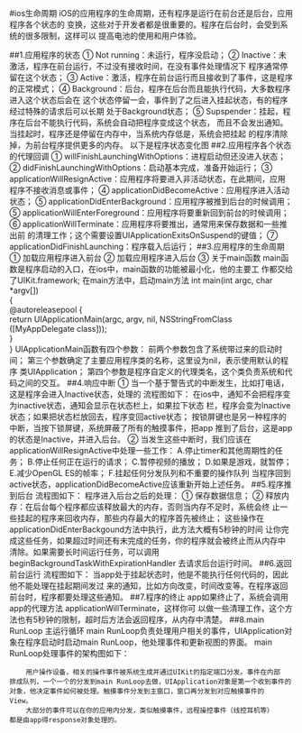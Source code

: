 #ios生命周期
        iOS的应用程序的生命周期，还有程序是运行在前台还是后台，应用程序各个状态的
    变换，这些对于开发者都是很重要的。程序在后台时，会受到系统的很多限制，这样可以
    提高电池的使用和用户体验。
    
##1.应用程序的状态
        ① Not running：未运行，程序没启动；
        ② Inactive：未激活，程序在前台运行，不过没有接收时间，在没有事件处理情况下
    程序通常停留在这个状态；
        ③ Active：激活，程序在前台运行而且接收到了事件，这是程序的正常模式；
        ④ Background：后台，程序在后台而且能执行代码，大多数程序进入这个状态后会在
    这个状态停留一会，事件到了之后进入挂起状态，有的程序经过特殊的请求后可以长期
    处于Background状态；
        ⑤ Supspender：挂起，程序在后台不能执行代码，系统会自动把程序变成这个状态，
    而且不会发出通知。当挂起时，程序还是停留在内存中，当系统内存低是，系统会把挂起
    的程序清除掉，为前台程序提供更多的内存。
        以下是程序状态变化图
##2.应用程序各个状态的代理回调
        ① willFinishLaunchingWithOptions：进程启动但还没进入状态；
        ② didFinishLaunchingWithOptions：启动基本完成，准备开始运行；
        ③ applicationWillResignActive：应用程序将要进入非活动状态，在此期间，应用
    程序不接收消息或事件；
        ④ applicationDidBecomeActive：应用程序进入活动状态；
        ⑤ applicationDidEnterBackground：应用程序被推到后台的时候调用；
        ⑤ applicationWillEnterForeground：应用程序将要重新回到前台的时候调用；
        ⑥ applicationWillTerminate：应用程序将要推出，通常用来保存数据和一些推出前
    的清理工作；这个需要设置UIApplicationExitsOnSuspend的键值；
        ⑦ applicationDidFinishLaunching：程序载入后运行；
##3.应用程序的生命周期
        ① 加载应用程序进入前台
        ② 加载应用程序进入后台
        ③ 关于main函数
            main函数是程序启动的入口，在ios中，main函数的功能被最小化，他的主要工
        作都交给了UIKit.framework;
            在main方法中，启动main方法
            int main(int argc, char *argv[])  
            {  
                @autoreleasepool {  
                    return UIApplicationMain(argc, argv, nil, NSStringFromClass
                    ([MyAppDelegate class]));  
                }  
            }
            UIApplicationMain函数有四个参数：
            前两个参数包含了系统带过来的启动时间；
            第三个参数确定了主要应用程序类的名称，这里设为nil，表示使用默认的程序
        类UIApplication；
            第四个参数是程序自定义的代理类名，这个类负责系统和代码之间的交互。
##4.响应中断
        ① 当一个基于警告式的中断发生，比如打电话，这是程序会进入Inactive状态，处理的
    流程图如下：
        在ios中，通知不会把程序变为inactive状态，通知会显示在状态栏上，如果拉下状态
    栏，程序会变为Inactive状态；如果把状态栏放回去，程序变回active状态；
        按锁屏键也是另一种程序的中断，当按下锁屏键，系统屏蔽了所有的触摸事件，把app
    推到了后台，这是app的状态是Inactive，并进入后台。
        ② 当发生这些中断时，我们应该在applicationWillResignActive中处理一些工作：
            A.停止timer和其他周期性的任务；
            B.停止任何正在运行的请求；
            C.暂停视频的播放；
            D.如果是游戏，就暂停；
            E.减少OpenGL ES的帧率；
            F.挂起任何分发队列和不重要的操作队列
            当程序回到active状态，applicationDidBecomeActive应该重新开始上述任务。
##5.程序推到后台
        流程图如下：
        程序进入后台之后的处理：
        ① 保存数据信息；
        ② 释放内存：在后台每个程序都应该释放最大的内存，否则当内存不足时，系统会终
    止一些挂起的程序来回收内存，那些内存最大的程序首先被终止；
        这些操作在applicationDidEnterBackgound方法中执行，此方法大概有5秒钟的时间
    让你完成这些任务，如果超过时间还有未完成的任务，你的程序就会被终止而从内存中
    清除。如果需要长时间运行任务，可以调用beginBackgroundTaskWithExpirationHandler
    去请求后台运行时间。
##6.返回前台运行
        流程图如下：
        当app处于挂起状态时，他是不能执行任何代码的，因此他不能处理在挂起期间发过
    来的通知，比如方向改变，时间改变等。在程序返回前台时，程序都要处理这些通知。
##7.程序的终止
        app如果终止了，系统会调用app的代理方法 applicationWillTerminate，这样你可
    以做一些清理工作，这个方法也有5秒钟的限制，超时后方法会返回程序，从内存中清楚。
##8.main RunLoop 主运行循环
        main RunLoop负责处理用户相关的事件，UIApplication对象在程序启动时启动main
    RunLoop，他处理事件和更新视图的界面。
        main RunLoop处理事件的架构图如下：
            
        用户操作设备，相关的操作事件被系统生成并通过UIKit的指定端口分发。事件在内部
    排成队列，一个一个的分发到main RunLoop去做，UIApplication对象是第一个收到事件的 
    对象，他决定事件如何被处理。触摸事件分发到主窗口，窗口再分发到对应触摸事件的
    View。
        大部分的事件可以在你的应用内分发，类似触摸事件，远程操控事件（线控耳机等）
    都是由app得response对象处理的。
    
        
        
    
